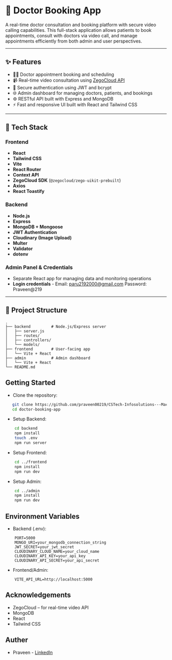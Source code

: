 # 🏥 Doctor Booking App

A real-time doctor consultation and booking platform with secure video calling capabilities. This full-stack application allows patients to book appointments, consult with doctors via video call, and manage appointments efficiently from both admin and user perspectives.

---

## ✨ Features

- 👨‍⚕️ Doctor appointment booking and scheduling
- 📹 Real-time video consultation using [ZegoCloud API](https://www.zegocloud.com/)
- 🔐 Secure authentication using JWT and bcrypt
- 🌐 Admin dashboard for managing doctors, patients, and bookings
- ⚙️ RESTful API built with Express and MongoDB
- ⚡ Fast and responsive UI built with React and Tailwind CSS

---

## 🧱 Tech Stack

### Frontend

- **React**
- **Tailwind CSS**
- **Vite**
- **React Router**
- **Context API**
- **ZegoCloud SDK** (`@zegocloud/zego-uikit-prebuilt`)
- **Axios**
- **React Toastify**

### Backend

- **Node.js**
- **Express**
- **MongoDB + Mongoose**
- **JWT Authentication**
- **Cloudinary (Image Upload)**
- **Multer**
- **Validator**
- **dotenv**

### Admin Panel & Credentials

- Separate React app for managing data and monitoring operations
- **Login credentials** -
  Email: paru2192000@gmail.com
  Password: Praveen@219

---

## 📁 Project Structure

```plaintext
.
├── backend         # Node.js/Express server
│   ├── server.js
│   ├── routes/
│   ├── controllers/
│   └── models/
├── frontend        # User-facing app
│   └── Vite + React
├── admin           # Admin dashboard
│   └── Vite + React
└── README.md
```

## Getting Started

- Clone the repository:

```bash
   git clone https://github.com/praveen00219/CSTech-Infosolutions---Machine-Test.git
   cd doctor-booking-app


```

- Setup Backend:

```bash
    cd backend
    npm install
    touch .env
    npm run server

```

- Setup Frontend:

```bash
    cd ../frontend
    npm install
    npm run dev

```

- Setup Admin:

```bash
    cd ../admin
    npm install
    npm run dev

```

## Environment Variables

- Backend (.env):

```env
    PORT=5000
    MONGO_URI=your_mongodb_connection_string
    JWT_SECRET=your_jwt_secret
    CLOUDINARY_CLOUD_NAME=your_cloud_name
    CLOUDINARY_API_KEY=your_api_key
    CLOUDINARY_API_SECRET=your_api_secret
```

- Frontend/Admin:

```env
    VITE_API_URL=http://localhost:5000

```

## Acknowledgements

- ZegoCloud – for real-time video API
- MongoDB
- React
- Tailwind CSS

## Auther

- Praveen - [LinkedIn](https://www.linkedin.com/in/praveen219/)
